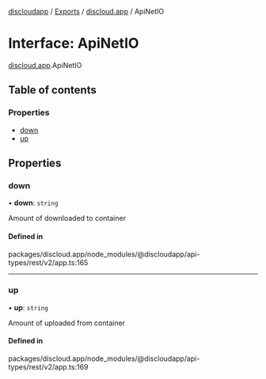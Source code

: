 [discloudapp](../README.md) / [Exports](../modules.md) / [discloud.app](../modules/discloud_app.md) / ApiNetIO

# Interface: ApiNetIO

[discloud.app](../modules/discloud_app.md).ApiNetIO

## Table of contents

### Properties

- [down](discloud_app.ApiNetIO.md#down)
- [up](discloud_app.ApiNetIO.md#up)

## Properties

### down

• **down**: `string`

Amount of downloaded to container

#### Defined in

packages/discloud.app/node_modules/@discloudapp/api-types/rest/v2/app.ts:165

___

### up

• **up**: `string`

Amount of uploaded from container

#### Defined in

packages/discloud.app/node_modules/@discloudapp/api-types/rest/v2/app.ts:169
